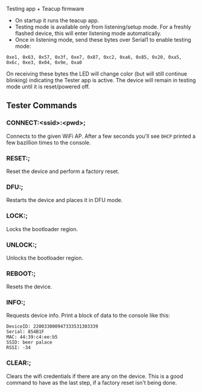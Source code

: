 Testing app + Teacup firmware

- On startup it runs the teacup app. 
- Testing mode is available only from listening/setup mode. For a freshly flashed device, this will enter listening mode automatically. 
- Once in listening mode, send these bytes over Serial1 to enable testing mode:
 
```
0xe1, 0x63, 0x57, 0x3f, 0xe7, 0x87, 0xc2, 0xa6, 0x85, 0x20, 0xa5, 0x6c, 0xe3, 0x04, 0x9e, 0xa0
```

On receiving these bytes the LED will change color (but will still continue blinking) indicating
the Tester app is active. The device will remain in testing mode until it is reset/powered off.

## Tester Commands

### CONNECT:&lt;ssid&gt;:&lt;pwd&gt;;

Connects to the given WiFi AP. After a few seconds you'll see `DHCP` printed a few bazillion times to the console.

### RESET:;

Reset the device and perform a factory reset.

### DFU:;

Restarts the device and places it in DFU mode.

### LOCK:;

Locks the bootloader region.

### UNLOCK:;

Unlocks the bootloader region.

### REBOOT:;

Resets the device.

### INFO:; 

Requests device info. Print a block of data to the console like this:

```
DeviceID: 220033000947333531303339
Serial: 854B1F
MAC: 44:39:c4:ee:b5
SSID: beer palace
RSSI: -34
```

### CLEAR:;

Clears the wifi credentials if there are any on the device. This is a good command to have as the last step, if a factory reset isn't being done.

